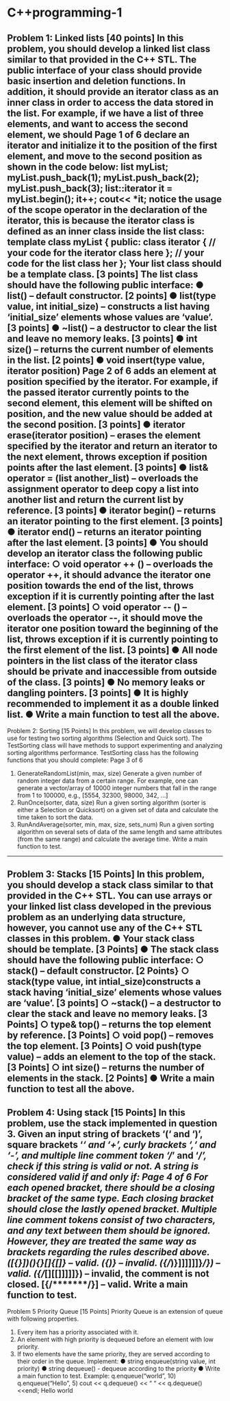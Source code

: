 # C++programming-1
Problem 1: Linked lists [40 points]
In this problem, you should develop a linked list class similar to that provided in the C++ STL. The
public interface of your class should provide basic insertion and deletion functions. In addition, it
should provide an iterator class as an inner class in order to access the data stored in the list. For
example, if we have a list of three elements, and want to access the second element, we should
Page 1 of 6
declare an iterator and initialize it to the position of the first element, and move to the second
position as shown in the code below:
list<int> myList;
myList.push_back(1);
myList.push_back(2);
myList.push_back(3);
list<int>::iterator it = myList.begin();
it++;
cout<< *it;
notice the usage of the scope operator in the declaration of the iterator, this is because the iterator
class is defined as an inner class inside the list class:
template<class type>
class myList {
public:
class iterator {
// your code for the iterator class here
};
// your code for the list class her
};
Your list class should be a template class. [3 points]
The list class should have the following public interface:
● list() – default constructor. [2 points]
● list(type value, int initial_size) – constructs a list having ‘initial_size’
elements whose values are ‘value’. [3 points]
● ~list() – a destructor to clear the list and leave no memory leaks. [3 points]
● int size() – returns the current number of elements in the list. [2 points]
● void insert(type value, iterator position)
Page 2 of 6
adds an element at position specified by the iterator. For example, if the passed iterator
currently points to the second element, this element will be shifted on position, and the new
value should be added at the second position. [3 points]
● iterator erase(iterator position) – erases the element specified by the
iterator and return an iterator to the next element, throws exception if position points after
the last element. [3 points]
● list<type>& operator = (list<type> another_list) – overloads the
assignment operator to deep copy a list into another list and return the current list by
reference. [3 points]
● iterator begin() – returns an iterator pointing to the first element. [3 points]
● iterator end() – returns an iterator pointing after the last element. [3 points]
● You should develop an iterator class the following public interface:
○ void operator ++ () – overloads the operator ++, it should advance the
iterator one position towards the end of the list, throws exception if it is currently
pointing after the last element. [3 points]
○ void operator -- () – overloads the operator --, it should move the iterator
one position toward the beginning of the list, throws exception if it is currently
pointing to the first element of the list. [3 points]
● All node pointers in the list class of the iterator class should be private and inaccessible from
outside of the class. [3 points]
● No memory leaks or dangling pointers. [3 points]
● It is highly recommended to implement it as a double linked list.
● Write a main function to test all the above.
-------------------------------------------------------------------------------------------------------------------------------------
Problem 2: Sorting [15 Points]
In this problem, we will develop classes to use for testing two sorting algorithms (Selection
and Quick sort). The TestSorting class will have methods to support experimenting and analyzing
sorting algorithms performance.
TestSorting class has the following functions that you should complete:
Page 3 of 6
1. GenerateRandomList(min, max, size) Generate a given number of random integer data from a
certain range. For example, one can generate a vector/array of 10000 integer numbers that fall in
the range from 1 to 100000, e.g., [5554, 32300, 98000, 342, ...]
2. RunOnce(sorter, data, size) Run a given sorting algorithm (sorter is either a Selection or
Quicksort) on a given set of data and calculate the time taken to sort the data.
1. RunAndAverage(sorter, min, max, size, sets_num) Run a given sorting algorithm on several sets
of data of the same length and same attributes (from the same range) and calculate the average
time.
Write a main function to test.
-------------------------------------------------------------------------------------------------------------------------------------
Problem 3: Stacks [15 Points]
In this problem, you should develop a stack class similar to that provided in the C++ STL. You can use
arrays or your linked list class developed in the previous problem as an underlying data structure,
however, you cannot use any of the C++ STL classes in this problem.
● Your stack class should be template. [3 Points]
● The stack class should have the following public interface:
○ stack() – default constructor. [2 Points}
○ stack(type value, int intial_size)constructs a stack having
‘initial_size’ elements whose values are ‘value’. [3 points]
○ ~stack() – a destructor to clear the stack and leave no memory leaks. [3 Points]
○ type& top() – returns the top element by reference. [3 Points]
○ void pop() – removes the top element. [3 Points]
○ void push(type value) – adds an element to the top of the stack. [3 Points]
○ int size() – returns the number of elements in the stack. [2 Points]
● Write a main function to test all the above.
-------------------------------------------------------------------------------------------------------------------------------------
Problem 4: Using stack [15 Points]
In this problem, use the stack implemented in question 3. Given an input string of brackets ‘(‘ and ‘)’,
square brackets ‘*‘ and ‘+’, curly brackets ‘,‘ and ‘-’, and multiple line comment token ‘/*’ and ‘*/’,
check if this string is valid or not.
A string is considered valid if and only if:
Page 4 of 6
For each opened bracket, there should be a closing bracket of the same type.
Each closing bracket should close the lastly opened bracket.
Multiple line comment tokens consist of two characters, and any text between them should be
ignored. However, they are treated the same way as brackets regarding the rules described above.
([{}])(){}[]{[]} – valid.
({)} – invalid.
({/*)}]]]]]]}*/}) – valid.
({/*[][[]]]]]}) – invalid, the comment is not closed.
[{/*******/}] – valid.
Write a main function to test.
-------------------------------------------------------------------------------------------------------------------------------------
Problem 5 Priority Queue [15 Points]
Priority Queue is an extension of queue with following properties.
1. Every item has a priority associated with it.
2. An element with high priority is dequeued before an element with low priority.
3. If two elements have the same priority, they are served according to their order in the
queue.
Implement:
● string enqueue(string value, int priority)
● string dequeue() - dequeue according to the priority
● Write a main function to test.
Example:
q.enqueue(“world”, 10)
q.enqueue(“Hello”, 5)
cout << q.dequeue() << “ “ << q.dequeue() <<endl;
Hello world
